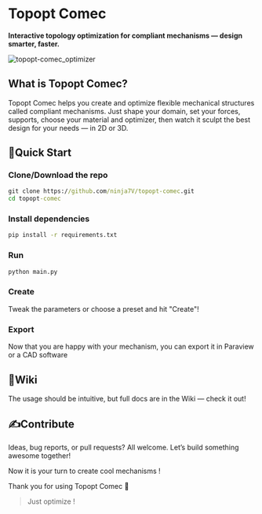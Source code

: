 Topopt Comec
============

**Interactive topology optimization for compliant mechanisms — design smarter, faster.**

![topopt-comec_optimizer](https://github.com/user-attachments/assets/a48d8223-ac27-42ef-a934-e778dfeae172)

## What is Topopt Comec?

Topopt Comec helps you create and optimize flexible mechanical structures called compliant mechanisms.
Just shape your domain, set your forces, supports, choose your material and optimizer, then watch it sculpt the best design for your needs — in 2D or 3D.

## 🚀Quick Start
### Clone/Download the repo
```cmd
git clone https://github.com/ninja7V/topopt-comec.git
cd topopt-comec
```
### Install dependencies
```cmd
pip install -r requirements.txt
```
### Run
```cmd
python main.py
```
### Create
Tweak the parameters or choose a preset and hit "Create"!

### Export
Now that you are happy with your mechanism, you can export it in Paraview or a CAD software

## 📖Wiki
The usage should be intuitive, but full docs are in the Wiki — check it out!

## ✍️Contribute
Ideas, bug reports, or pull requests? All welcome. Let’s build something awesome together!

Now it is your turn to create cool mechanisms !

Thank you for using Topopt Comec 🙂

> Just optimize !
